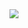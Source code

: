 <img src="https://raw.githubusercontent.com/jmboeno/codecademy_store-redux/main/shopping-cart-demo.gif" />
